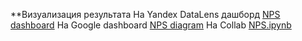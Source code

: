 **Визуализация результата
На Yandex DataLens дашборд [NPS dashboard](https://datalens.yandex.ru/kr2uewmddncab-nps-dashboard)
На Google dashboard [NPS diagram](https://datastudio.google.com/reporting/1b55bd49-2f3a-470c-97bf-f49333cbc7fd/page/eol2C/edit)
На Collab [NPS.ipynb](https://colab.research.google.com/drive/1_OvGJCfB-13h6rp3xKtDK42VRh1l-n3H?usp=sharing)